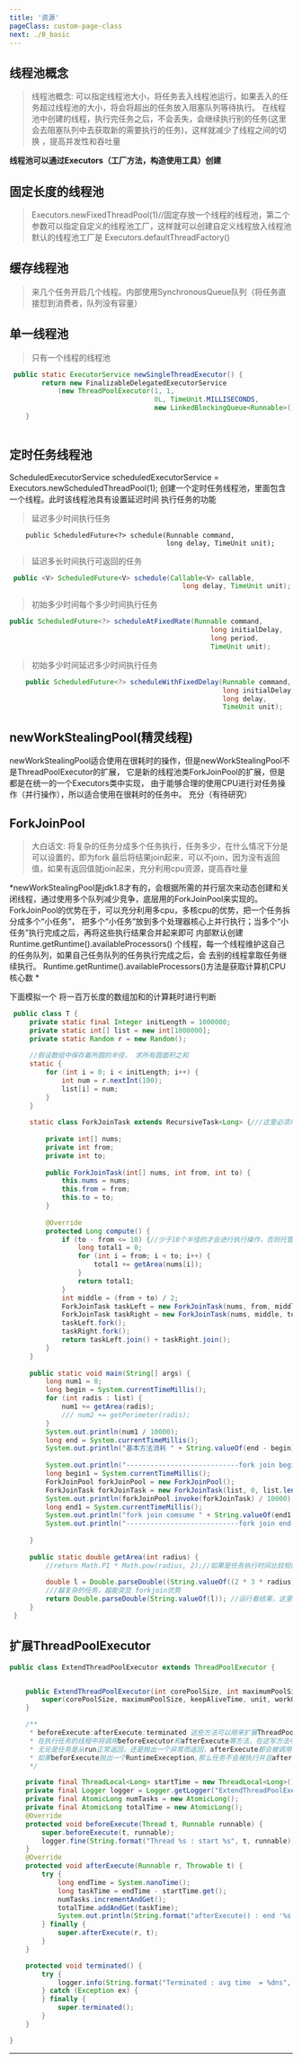 ```yaml
---
title: '资源'
pageClass: custom-page-class
next: ./0_basic
---
```



## 线程池概念
>线程池概念: 可以指定线程池大小，将任务丢入线程池运行，如果丢入的任务超过线程池的大小，将会将超出的任务放入阻塞队列等待执行。
>在线程池中创建的线程，执行完任务之后，不会丢失，会继续执行别的任务(这里会去阻塞队列中去获取新的需要执行的任务)，这样就减少了线程之间的切换
>，提高并发性和吞吐量

**线程池可以通过Executors（工厂方法，构造使用工具）创建**

## 固定长度的线程池
>Executors.newFixedThreadPool(1)//固定存放一个线程的线程池，第二个参数可以指定自定义的线程池工厂，这样就可以创建自定义线程放入线程池
>默认的线程池工厂是 Executors.defaultThreadFactory()

## 缓存线程池
>来几个任务开启几个线程。内部使用SynchronousQueue队列（将任务直接怼到消费者，队列没有容量）

## 单一线程池
>只有一个线程的线程池

```java  
 public static ExecutorService newSingleThreadExecutor() {
        return new FinalizableDelegatedExecutorService
            (new ThreadPoolExecutor(1, 1,
                                    0L, TimeUnit.MILLISECONDS,
                                    new LinkedBlockingQueue<Runnable>()));
    }
    
```

## 定时任务线程池
   ScheduledExecutorService scheduledExecutorService = Executors.newScheduledThreadPool(1);
   创建一个定时任务线程池，里面包含一个线程。此时该线程池具有设置延迟时间 执行任务的功能
   
>延迟多少时间执行任务
```javas
    public ScheduledFuture<?> schedule(Runnable command,
                                       long delay, TimeUnit unit);
```
>延迟多长时间执行可返回的任务
```java 
 public <V> ScheduledFuture<V> schedule(Callable<V> callable,
                                           long delay, TimeUnit unit);
```
    
>初始多少时间每个多少时间执行任务
```java 
public ScheduledFuture<?> scheduleAtFixedRate(Runnable command,
                                                  long initialDelay,
                                                  long period,
                                                  TimeUnit unit);
```
>初始多少时间延迟多少时间执行任务
```java 
    public ScheduledFuture<?> scheduleWithFixedDelay(Runnable command,
                                                     long initialDelay,
                                                     long delay,
                                                     TimeUnit unit);
```

##  newWorkStealingPool(精灵线程)
newWorkStealingPool适合使用在很耗时的操作，但是newWorkStealingPool不是ThreadPoolExecutor的扩展，
它是新的线程池类ForkJoinPool的扩展，但是都是在统一的一个Executors类中实现，
由于能够合理的使用CPU进行对任务操作（并行操作），所以适合使用在很耗时的任务中。
充分（有待研究）


##  ForkJoinPool

>大白话文: 将复杂的任务分成多个任务执行，任务多少，在什么情况下分是可以设置的，即为fork
>最后将结果join起来，可以不join，因为没有返回值，如果有返回值就join起来，充分利用cpu资源，提高吞吐量

*newWorkStealingPool是jdk1.8才有的，会根据所需的并行层次来动态创建和关闭线程，通过使用多个队列减少竞争，底层用的ForkJoinPool来实现的。
ForkJoinPool的优势在于，可以充分利用多cpu，多核cpu的优势，把一个任务拆分成多个“小任务”，
把多个“小任务”放到多个处理器核心上并行执行；当多个“小任务”执行完成之后，再将这些执行结果合并起来即可
内部默认创建 Runtime.getRuntime().availableProcessors() 个线程，每一个线程维护这自己的任务队列，如果自己任务队列的任务执行完成之后，会
去别的线程拿取任务继续执行。 Runtime.getRuntime().availableProcessors()方法是获取计算机CPU核心数
*

下面模拟一个 将一百万长度的数组加和的计算耗时进行判断

```java  
 public class T {
     private static final Integer initLength = 1000000;
     private static int[] list = new int[1000000];
     private static Random r = new Random();
 
     //假设数组中保存着所圆的半径， 求所有圆面积之和
     static {
         for (int i = 0; i < initLength; i++) {
             int num = r.nextInt(100);
             list[i] = num;
         }
     }
 
     static class ForkJoinTask extends RecursiveTask<Long> {///这里必须用泛型制定类型，不然在 compute 中返回值的Object不能相加
 
         private int[] nums;
         private int from;
         private int to;
 
         public ForkJoinTask(int[] nums, int from, int to) {
             this.nums = nums;
             this.from = from;
             this.to = to;
         }
 
         @Override
         protected Long compute() {
             if (to - from <= 10) {//少于10个半径的才会进行执行操作，否则托管给ForkJoin，开启多个线程执行任务
                 long total1 = 0;
                 for (int i = from; i < to; i++) {
                     total1 += getArea(nums[i]);
                 }
                 return total1;
             }
             int middle = (from + to) / 2;
             ForkJoinTask taskLeft = new ForkJoinTask(nums, from, middle);
             ForkJoinTask taskRight = new ForkJoinTask(nums, middle, to);
             taskLeft.fork();
             taskRight.fork();
             return taskLeft.join() + taskRight.join();
         }
     }
 
     public static void main(String[] args) {
         long num1 = 0;
         long begin = System.currentTimeMillis();
         for (int radis : list) {
             num1 += getArea(radis);
             /// num2 += getPerimeter(radis);
         }
         System.out.println(num1 / 10000);
         long end = System.currentTimeMillis();
         System.out.println("基本方法消耗 " + String.valueOf(end - begin));
 
         System.out.println("----------------------------fork join begin------------------------------");
         long begin1 = System.currentTimeMillis();
         ForkJoinPool forkJoinPool = new ForkJoinPool();
         ForkJoinTask forkJoinTask = new ForkJoinTask(list, 0, list.length - 1);
         System.out.println(forkJoinPool.invoke(forkJoinTask) / 10000);
         long end1 = System.currentTimeMillis();
         System.out.println("fork join comsume " + String.valueOf(end1 - begin1));
         System.out.println("----------------------------fork join end------------------------------");
 
     }
 
     public static double getArea(int radius) {
         //return Math.PI * Math.pow(radius, 2);//如果是任务执行时间比较短的，那么 forkjoin 反而会消耗时间
 
         double l = Double.parseDouble((String.valueOf((2 * 3 * radius)) + "1.21"));
         ///越复杂的任务，越能突显 forkjoin优势
         return Double.parseDouble(String.valueOf(l)); //运行看结果，这里为了增加时间，增加字符串拼接，消耗时间，这样可以看效果
     }
 }       
```

##  扩展ThreadPoolExecutor
```java 
public class ExtendThreadPoolExecutor extends ThreadPoolExecutor {


    public ExtendThreadPoolExecutor(int corePoolSize, int maximumPoolSize, long keepAliveTime, TimeUnit unit, BlockingQueue<Runnable> workQueue, RejectedExecutionHandler handler) {
        super(corePoolSize, maximumPoolSize, keepAliveTime, unit, workQueue, handler);
    }

    /**
     * beforeExecute:afterExecute:terminated 这些方法可以用来扩展ThreadPoolExecutor的行为
     * 在执行任务的线程中将调用beforeExecutor和afterExecute等方法，在这写方法中可以添加日志:计时:监控或统计信息收集的功能
     * 无论是任务是从run正常返回，还是抛出一个异常而返回，afterExecute都会被调用（如果任务在完成后带一个Error，那么不会调用afterExecute）
     * 如果beforExecute抛出一个RuntimeExeception,那么任务不会被执行并且afterExecutor不会被调用
     */

    private final ThreadLocal<Long> startTime = new ThreadLocal<Long>();//线程开始时间
    private final Logger logger = Logger.getLogger("ExtendThreadPoolExecutor");
    private final AtomicLong numTasks = new AtomicLong();
    private final AtomicLong totalTime = new AtomicLong();
    @Override
    protected void beforeExecute(Thread t, Runnable runnable) {
        super.beforeExecute(t, runnable);
        logger.fine(String.format("Thread %s : start %s", t, runnable));
    }
    @Override
    protected void afterExecute(Runnable r, Throwable t) {
        try {
            long endTime = System.nanoTime();
            long taskTime = endTime - startTime.get();
            numTasks.incrementAndGet();
            totalTime.addAndGet(taskTime);
            System.out.println(String.format("afterExecute() : end '%s', time=%dns", r, taskTime));
        } finally {
            super.afterExecute(r, t);
        }
    }

    protected void terminated() {
        try {
            logger.info(String.format("Terminated : avg time  = %dns", totalTime.get() / numTasks.get()));
        } catch (Exception ex) {
        } finally {
            super.terminated();
        }
    }

}
```
***
